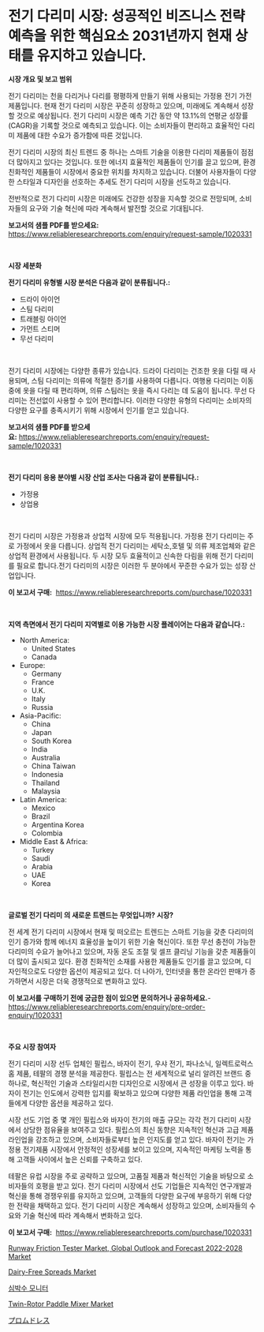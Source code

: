 <p><h1>전기 다리미 시장: 성공적인 비즈니스 전략 예측을 위한 핵심요소 2031년까지 현재 상태를 유지하고 있습니다.</h1></p><p><strong>시장 개요 및 보고 범위</strong></p>
<p><p>전기 다리미는 천을 다리거나 다리를 평평하게 만들기 위해 사용되는 가정용 전기 가전제품입니다. 현재 전기 다리미 시장은 꾸준히 성장하고 있으며, 미래에도 계속해서 성장할 것으로 예상됩니다. 전기 다리미 시장은 예측 기간 동안 약 13.1%의 연평균 성장률(CAGR)을 기록할 것으로 예측되고 있습니다. 이는 소비자들이 편리하고 효율적인 다리미 제품에 대한 수요가 증가함에 따른 것입니다.</p><p>전기 다리미 시장의 최신 트렌드 중 하나는 스마트 기술을 이용한 다리미 제품들이 점점 더 많아지고 있다는 것입니다. 또한 에너지 효율적인 제품들이 인기를 끌고 있으며, 환경 친화적인 제품들이 시장에서 중요한 위치를 차지하고 있습니다. 더불어 사용자들이 다양한 스타일과 디자인을 선호하는 추세도 전기 다리미 시장을 선도하고 있습니다.</p><p>전반적으로 전기 다리미 시장은 미래에도 건강한 성장을 지속할 것으로 전망되며, 소비자들의 요구와 기술 혁신에 따라 계속해서 발전할 것으로 기대됩니다.</p></p>
<p><strong>보고서의 샘플 PDF를 받으세요:</strong> <a href="https://www.reliableresearchreports.com/enquiry/request-sample/1020331">https://www.reliableresearchreports.com/enquiry/request-sample/1020331</a></p>
<p>&nbsp;</p>
<p><strong>시장 세분화</strong></p>
<p><strong>전기 다리미 유형별 시장 분석은 다음과 같이 분류됩니다.:</strong></p>
<p><ul><li>드라이 아이언</li><li>스팀 다리미</li><li>트래블링 아이언</li><li>가먼트 스티머</li><li>무선 다리미</li></ul></p>
<p>&nbsp;</p>
<p><p>전기 다리미 시장에는 다양한 종류가 있습니다. 드라이 다리미는 건조한 옷을 다릴 때 사용되며, 스팀 다리미는 의류에 적절한 증기를 사용하여 다릅니다. 여행용 다리미는 이동 중에 옷을 다릴 때 편리하며, 의류 스팀러는 옷을 즉시 다리는 데 도움이 됩니다. 무선 다리미는 전선없이 사용할 수 있어 편리합니다. 이러한 다양한 유형의 다리미는 소비자의 다양한 요구를 충족시키기 위해 시장에서 인기를 얻고 있습니다.</p></p>
<p><strong>보고서의 샘플 PDF를 받으세요:</strong>&nbsp;<a href="https://www.reliableresearchreports.com/enquiry/request-sample/1020331">https://www.reliableresearchreports.com/enquiry/request-sample/1020331</a></p>
<p>&nbsp;</p>
<p><strong> 전기 다리미 응용 분야별 시장 산업 조사는 다음과 같이 분류됩니다.:</strong></p>
<p><ul><li>가정용</li><li>상업용</li></ul></p>
<p>&nbsp;</p>
<p><p>전기 다리미 시장은 가정용과 상업적 시장에 모두 적용됩니다. 가정용 전기 다리미는 주로 가정에서 옷을 다릅니다. 상업적 전기 다리미는 세탁소,호텔 및 의류 제조업체와 같은 상업적 환경에서 사용됩니다. 두 시장 모두 효율적이고 신속한 다림을 위해 전기 다리미를 필요로 합니다.전기 다리미의 시장은 이러한 두 분야에서 꾸준한 수요가 있는 성장 산업입니다.</p></p>
<p><strong>이 보고서 구매:</strong>&nbsp; <a href="https://www.reliableresearchreports.com/purchase/1020331">https://www.reliableresearchreports.com/purchase/1020331</a></p>
<p>&nbsp;</p>
<p><strong>지역 측면에서 전기 다리미 지역별로 이용 가능한 시장 플레이어는 다음과 같습니다.:</strong></p>
<p><ul>
    <li>
        North America:
        <ul>
            <li>United States</li>
            <li>Canada</li>
        </ul>
    </li>
    <li>
        Europe:
        <ul>
            <li>Germany</li>
            <li>France</li>
            <li>U.K.</li>
            <li>Italy</li>
            <li>Russia</li>
        </ul>
    </li>
    <li>
        Asia-Pacific:
        <ul>
            <li>China</li>
            <li>Japan</li>
            <li>South Korea</li>
            <li>India</li>
            <li>Australia</li>
            <li>China Taiwan</li>
            <li>Indonesia</li>
            <li>Thailand</li>
            <li>Malaysia</li>
        </ul>
    </li>
    <li>
        Latin America:
        <ul>
            <li>Mexico</li>
            <li>Brazil</li>
            <li>Argentina Korea</li>
            <li>Colombia</li>
        </ul>
    </li>
    <li>
        Middle East & Africa:
        <ul>
            <li>Turkey</li>
            <li>Saudi</li>
            <li>Arabia</li>
            <li>UAE</li>
            <li>Korea</li>
        </ul>
    </li>
    </ul></p>
<p>&nbsp;</p>
<p><strong>글로벌 전기 다리미 의 새로운 트렌드는 무엇입니까? 시장?</strong></p>
<p><p>전 세계 전기 다리미 시장에서 현재 및 떠오르는 트렌드는 스마트 기능을 갖춘 다리미의 인기 증가와 함께 에너지 효율성을 높이기 위한 기술 혁신이다. 또한 무선 충전이 가능한 다리미의 수요가 늘어나고 있으며, 자동 온도 조절 및 셀프 클리닝 기능을 갖춘 제품들이 더 많이 출시되고 있다. 환경 친화적인 소재를 사용한 제품들도 인기를 끌고 있으며, 디자인적으로도 다양한 옵션이 제공되고 있다. 더 나아가, 인터넷을 통한 온라인 판매가 증가하면서 시장은 더욱 경쟁적으로 변화하고 있다.</p></p>
<p><strong>이 보고서를 구매하기 전에 궁금한 점이 있으면 문의하거나 공유하세요.</strong>- <a href="https://www.reliableresearchreports.com/enquiry/pre-order-enquiry/1020331">https://www.reliableresearchreports.com/enquiry/pre-order-enquiry/1020331</a></p>
<p>&nbsp;</p>
<p><strong>주요 시장 참여자</strong></p>
<p><p>전기 다리미 시장 선두 업체인 필립스, 바자이 전기, 우샤 전기, 파나소닉, 일렉트로럭스 홈 제품, 테팔의 경쟁 분석을 제공한다. 필립스는 전 세계적으로 널리 알려진 브랜드 중 하나로, 혁신적인 기술과 스타일리시한 디자인으로 시장에서 큰 성장을 이루고 있다. 바자이 전기는 인도에서 강력한 입지를 확보하고 있으며 다양한 제품 라인업을 통해 고객들에게 다양한 옵션을 제공하고 있다.</p><p>시장 선도 기업 중 몇 개인 필립스와 바자이 전기의 매출 규모는 각각 전기 다리미 시장에서 상당한 점유율을 보여주고 있다. 필립스의 최신 동향은 지속적인 혁신과 고급 제품 라인업을 강조하고 있으며, 소비자들로부터 높은 인지도를 얻고 있다. 바자이 전기는 가정용 전기제품 시장에서 안정적인 성장세를 보이고 있으며, 지속적인 마케팅 노력을 통해 고객들 사이에서 높은 신뢰를 구축하고 있다.</p><p>테팔은 유럽 시장을 주로 공략하고 있으며, 고품질 제품과 혁신적인 기술을 바탕으로 소비자들의 호평을 받고 있다. 전기 다리미 시장에서 선도 기업들은 지속적인 연구개발과 혁신을 통해 경쟁우위를 유지하고 있으며, 고객들의 다양한 요구에 부응하기 위해 다양한 전략을 채택하고 있다. 전기 다리미 시장은 계속해서 성장하고 있으며, 소비자들의 수요와 기술 혁신에 따라 계속해서 변화하고 있다.</p></p>
<p><strong>이 보고서 구매:</strong>&nbsp;&nbsp;<a href="https://www.reliableresearchreports.com/purchase/1020331">https://www.reliableresearchreports.com/purchase/1020331</a></p>
<p><p><a href="https://view.publitas.com/reportprime-1/runway-friction-tester-market-global-outlook-and-forecast-2022-2028-market-provides-a-comprehensive-analysis-including-a-macro-overview-of-the-market-as-well-as-micro-details-such-as-market-size-and-competitive-landscape/">Runway Friction Tester Market, Global Outlook and Forecast 2022-2028 Market</a></p><p><a href="https://issuu.com/reportprime-2/docs/dairy-free-spreads-market-size-2030.pptx">Dairy-Free Spreads Market</a></p><p><a href="https://github.com/vseigx30c9a1j/Market-Research-Report-List-1/blob/main/7912123187823.md">심박수 모니터</a></p><p><a href="https://five-trouble-98a.notion.site/Insights-into-Twin-Rotor-Paddle-Mixer-Market-Size-Analysing-Market-Share-Trends-and-Growth-from-2-268085841f9f45f291ee4dbaeaaa6f6e">Twin-Rotor Paddle Mixer Market</a></p><p><a href="https://github.com/oafhukehf4709715/Market-Research-Report-List-1/blob/main/1575917187887.md">プロムドレス</a></p></p>
